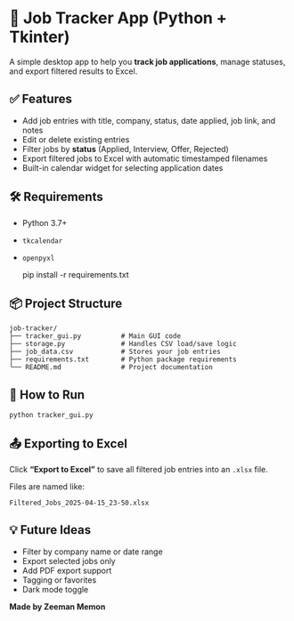 🧾 Job Tracker App (Python + Tkinter)
=====================================

A simple desktop app to help you **track job applications**, manage statuses, and export filtered results to Excel.

✅ Features
----------

* Add job entries with title, company, status, date applied, job link, and notes
* Edit or delete existing entries
* Filter jobs by **status** (Applied, Interview, Offer, Rejected)
* Export filtered jobs to Excel with automatic timestamped filenames
* Built-in calendar widget for selecting application dates

🛠 Requirements
---------------

* Python 3.7+
* `tkcalendar`
* `openpyxl`

    pip install -r requirements.txt

📦 Project Structure
--------------------

    job-tracker/
    ├── tracker_gui.py          # Main GUI code
    ├── storage.py              # Handles CSV load/save logic
    ├── job_data.csv            # Stores your job entries
    ├── requirements.txt        # Python package requirements
    └── README.md               # Project documentation
    

🚀 How to Run
-------------

    python tracker_gui.py

📤 Exporting to Excel
---------------------

Click **“Export to Excel”** to save all filtered job entries into an `.xlsx` file.

Files are named like:

    Filtered_Jobs_2025-04-15_23-50.xlsx

💡 Future Ideas
---------------

* Filter by company name or date range
* Export selected jobs only
* Add PDF export support
* Tagging or favorites
* Dark mode toggle

**Made by Zeeman Memon** 

